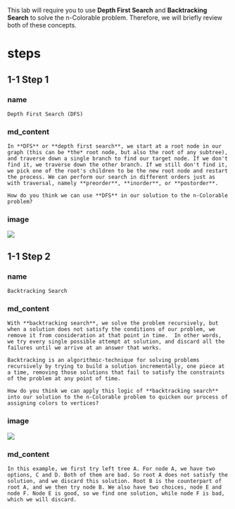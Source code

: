 <!-- title={nColorable} -->

<!-- concepts={Depth First Search (DFS)} -->

<!--badges={Python:15,Algorithms:15}-->

This lab will require you to use **Depth First Search** and **Backtracking Search** to solve the n-Colorable problem. Therefore, we will briefly review both of these concepts.
# steps

## 1-1 Step 1

### name
```
Depth First Search (DFS)
```
### md_content
```
In **DFS** or **depth first search**, we start at a root node in our graph (this can be *the* root node, but also the root of any subtree), and traverse down a single branch to find our target node. If we don't find it, we traverse down the other branch. If we still don't find it, we pick one of the root's children to be the new root node and restart the process. We can perform our search in different orders just as with traversal, namely **preorder**, **inorder**, or **postorder**.

How do you think we can use **DFS** in our solution to the n-Colorable problem?
```
### image
<img src="https://1.bp.blogspot.com/-Tp1gf91ND18/VGOcBcrpN-I/AAAAAAAAADE/xnDmuVWTIP8/s1600/DepthFirst.gif">


## 1-1 Step 2

### name
```
Backtracking Search
```
### md_content
```
With **backtracking search**, we solve the problem recursively, but when a solution does not satisfy the conditions of our problem, we remove it from consideration at that point in time.  In other words, we try every single possible attempt at solution, and discard all the failures until we arrive at an answer that works.

Backtracking is an algorithmic-technique for solving problems recursively by trying to build a solution incrementally, one piece at a time, removing those solutions that fail to satisfy the constraints of the problem at any point of time.

How do you think we can apply this logic of **backtracking search** into our solution to the n-Colorable problem to quicken our process of assigning colors to vertices?
```
### image
<img src="https://www.globalsoftwaresupport.com/wp-content/uploads/2019/09/N%C3%A9vtelen-terv-42-min-400x193.jpg">


### md_content
```
In this example, we first try left tree A. For node A, we have two options, C and D. Both of them are bad. So root A does not satisfy the solution, and we discard this solution. Root B is the counterpart of root A, and we then try node B. We also have two choices, node E and node F. Node E is good, so we find one solution, while node F is bad, which we will discard. 
```